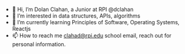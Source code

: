 - 👋 Hi, I’m Dolan Clahan, a Junior at RPI @dclahan
- 👀 I’m interested in data structures, APIs, algorithms
- 🌱 I’m currently learning Principles of Software, Operating Systems, Reactjs
- 📫 How to reach me clahad@rpi.edu school email, reach out for personal information.

<!---
dclahan/dclahan is a ✨ special ✨ repository because its `README.md` (this file) appears on your GitHub profile.
You can click the Preview link to take a look at your changes.
--->
